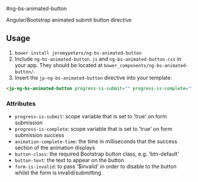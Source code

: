 #ng-bs-animated-button

Angular/Bootstrap animated submit button directive


## Usage
1. `bower install jeremypeters/ng-bs-animated-button`
2. Include `ng-bs-animated-button.js` and `ng-bs-animated-button.css` in your app. They should be located at `bower_components/ng-bs-animated-button/`.
3. Insert the `jp-ng-bs-animated-button` directive into your template:

```html
<jp-ng-bs-animated-button progress-is-submit="" progress-is-complete=""  animation-complete-time="" button-class="" button-text="" form-is-invalid=""></jp-ng-bs-animated-button>
```

### Attributes
* `progress-is-submit`: scope variable that is set to 'true' on form submission
* `progress-is-complete`: scope variable that is set to 'true' on form submission success
* `animation-complete-time`: the time in milliseconds that the success section of the animation displays
* `button-class`: the required Bootstrap button class, e.g. 'btn-default'
* `button-text`: the text to appear on the button
* `form-is-invalid`: to pass '$invalid' in order to disable to the button whilst the form is invalid/submitting
